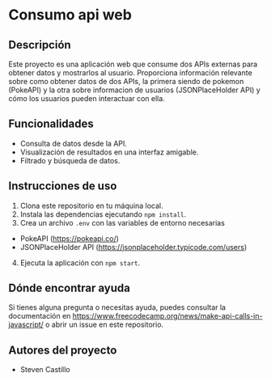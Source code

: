 # Consumo api web

## Descripción

Este proyecto es una aplicación web que consume dos APIs externas para obtener datos y mostrarlos al usuario. Proporciona información relevante sobre como obtener datos de dos APIs, la primera siendo de pokemon (PokeAPI) y la otra sobre informacion de usuarios (JSONPlaceHolder API) y cómo los usuarios pueden interactuar con ella.

## Funcionalidades

- Consulta de datos desde la API.
- Visualización de resultados en una interfaz amigable.
- Filtrado y búsqueda de datos.

## Instrucciones de uso

1. Clona este repositorio en tu máquina local.
2. Instala las dependencias ejecutando `npm install`.
3. Crea un archivo `.env` con las variables de entorno necesarias
 - PokeAPI (https://pokeapi.co/)
 - JSONPlaceHolder API (https://jsonplaceholder.typicode.com/users)
4. Ejecuta la aplicación con `npm start`.

## Dónde encontrar ayuda

Si tienes alguna pregunta o necesitas ayuda, puedes consultar la documentación en https://www.freecodecamp.org/news/make-api-calls-in-javascript/ o abrir un issue en este repositorio.

## Autores del proyecto

- Steven Castillo
  

